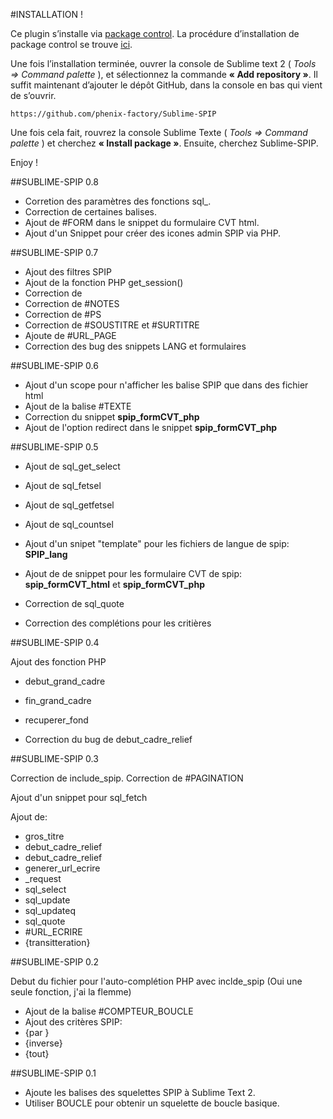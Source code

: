 #INSTALLATION !



Ce plugin s’installe via [package control](http://wbond.net/sublime_packages/package_control).
La procédure d’installation de package control se trouve [ici](http://wbond.net/sublime_packages/package_control/installation).

Une fois l’installation terminée, ouvrer la console de Sublime text 2 ( *Tools => Command palette* ), et sélectionnez la commande **« Add repository »**.
Il suffit maintenant d’ajouter le dépôt GitHub, dans la console en bas qui vient de s’ouvrir.

	https://github.com/phenix-factory/Sublime-SPIP

Une fois cela fait, rouvrez la console Sublime Texte ( *Tools => Command palette* ) et cherchez **« Install package »**. Ensuite, cherchez Sublime-SPIP.

Enjoy !

##SUBLIME-SPIP 0.8

* Corretion des paramètres des fonctions sql_.
* Correction de certaines balises.
* Ajout de #FORM dans le snippet du formulaire CVT html.
* Ajout d'un Snippet pour créer des icones admin SPIP via PHP.

##SUBLIME-SPIP 0.7

* Ajout des filtres SPIP
* Ajout de la fonction PHP get_session()
* Correction de <INCLURE>
* Correction de #NOTES
* Correction de #PS
* Correction de #SOUSTITRE et #SURTITRE
* Ajoute de #URL_PAGE
* Correction des bug des snippets LANG et formulaires

##SUBLIME-SPIP 0.6

* Ajout d'un scope pour n'afficher les balise SPIP que dans des fichier html
* Ajout de la balise #TEXTE
* Correction du snippet **spip_formCVT_php**
* Ajout de l'option redirect dans le snippet **spip_formCVT_php**

##SUBLIME-SPIP 0.5

* Ajout de sql_get_select
* Ajout de sql_fetsel
* Ajout de sql_getfetsel
* Ajout de sql_countsel
* Ajout d'un snipet "template" pour les fichiers de langue de spip: **SPIP_lang**
* Ajout de de snippet pour les formulaire CVT de spip: **spip_formCVT_html** et **spip_formCVT_php**

* Correction de sql_quote
* Correction des complétions pour les critières

##SUBLIME-SPIP 0.4

Ajout des fonction PHP

* debut_grand_cadre
* fin_grand_cadre
* recuperer_fond

* Correction du bug de debut_cadre_relief

##SUBLIME-SPIP 0.3

Correction de include_spip.
Correction de #PAGINATION

Ajout d'un snippet pour sql_fetch

Ajout de: 
* gros_titre
* debut_cadre_relief
* debut_cadre_relief
* generer_url_ecrire
* _request
* sql_select
* sql_update
* sql_updateq
* sql_quote
* \#URL_ECRIRE
* {transitteration}

##SUBLIME-SPIP 0.2

Debut du fichier pour l'auto-complétion PHP avec inclde_spip (Oui une seule fonction, j'ai la flemme)

* Ajout de la balise #COMPTEUR_BOUCLE
* Ajout des critères SPIP:
* {par }
* {inverse}
* {tout}

##SUBLIME-SPIP 0.1

* Ajoute les balises des squelettes SPIP à Sublime Text 2.
* Utiliser BOUCLE pour obtenir un squelette de boucle basique.